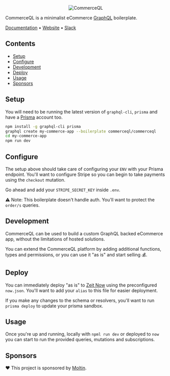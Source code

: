 <p align="center"><img src="https://i.imgur.com/QChDq1R.png" title="Serverless GraphQL eCommerce platform" alt="CommerceQL" /></p>

CommerceQL is a minimalist eCommerce [GraphQL](https://prismagraphql.com) boilerplate.

[Documentation](https://docs.commerceql.com) • [Website](https://commerceql.com) • [Slack](https://slack.commerceql.com)

## Contents

* [Setup](#setup)
* [Configure](#config)
* [Development](#dev)
* [Deploy](#deploy)
* [Usage](#usage)
* [Sponsors](#sponsors)

## <a name="setup"></a>Setup

You will need to be running the latest version of `graphql-cli`, `prisma` and have a [Prisma](https://prismagraphql.com) account too.

```bash
npm install -g graphql-cli prisma
graphql create my-commerce-app --boilerplate commerceql/commerceql
cd my-commerce-app
npm run dev
```

## <a name="config"></a>Configure

The setup above should take care of configuring your `ENV` with your Prisma endpoint. You'll want to configure Stripe so you can begin to take payments using the `checkout` mutation.

Go ahead and add your `STRIPE_SECRET_KEY` inside `.env`.

⚠️ Note: This boilerplate doesn't handle auth. You'll want to protect the `order/s` queries.

## <a name="dev"></a>Development

CommerceQL can be used to build a custom GraphQL backed eCommerce app, without the limitations of hosted solutions.

You can extend the CommerceQL platform by adding additional functions, types and permissions, or you can use it "as is" and start selling 💰.

## <a name="deploy"></a>Deploy

You can immediately deploy "as is" to [Zeit Now](https://now.sh) using the preconfigured `now.json`. You'll want to add your `alias` to this file for easier deployment.

If you make any changes to the schema or resolvers, you'll want to run `prisma deploy` to update your prisma sandbox.

## Usage

Once you're up and running, locally with `npml run dev` or deployed to `now` you can start to run the provided queries, mutations and subscriptions.

## <a name="sponsors"></a>Sponsors

❤️ This project is sponsored by [Moltin](https://moltin.com).
